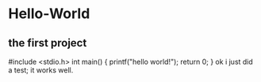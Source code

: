 # Hello-World
the first project
----------
#include <stdio.h>
int main()
{
  printf("hello world!");
  return 0;
}
ok i just did a test;
it works well.
